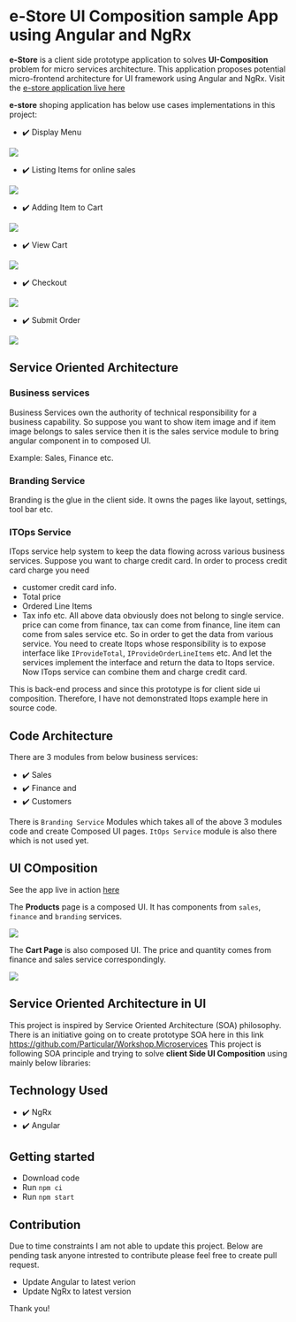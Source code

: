 # e-Store UI Composition sample App using Angular and NgRx

**e-Store** is a client side prototype application to solves **UI-Composition** problem for micro services architecture. This application proposes potential micro-frontend architecture for UI framework using Angular and NgRx. Visit the [e-store application live here](http://www.rupeshtiwari.com/coding-example-estore-angular-ui-composition/)

**e-store** shoping application has below use cases implementations in this project:

- ✔️ Display Menu

![](https://i.imgur.com/xsuEBZR.png)

- ✔️ Listing Items for online sales

![](https://i.imgur.com/MgkYHTB.png)

- ✔️ Adding Item to Cart

![](https://i.imgur.com/5Whi2u7.png)

- ✔️ View Cart

![](https://i.imgur.com/zFNEpWc.png)

- ✔️ Checkout

![](https://i.imgur.com/94c3JQq.png)

- ✔️ Submit Order

![](https://i.imgur.com/HcV8Ajq.png)

## Service Oriented Architecture

### Business services

Business Services own the authority of technical responsibility for a business capability. So suppose you want to show item image and if item image belongs to sales service then it is the sales service module to bring angular component in to composed UI.

Example: Sales, Finance etc.

### Branding Service

Branding is the glue in the client side. It owns the pages like layout, settings, tool bar etc.

### ITOps Service

ITops service help system to keep the data flowing across various business services. Suppose you want to charge credit card.
In order to process credit card charge you need

- customer credit card info.
- Total price
- Ordered Line Items
- Tax info etc.
  All above data obviously does not belong to single service. price can come from finance, tax can come from finance, line item can come from sales service etc.
  So in order to get the data from various service. You need to create Itops whose responsibility is to expose interface like `IProvideTotal`, `IProvideOrderLineItems` etc. And let the services implement the interface and return the data to Itops service. Now ITops service can combine them and charge credit card.

This is back-end process and since this prototype is for client side ui composition. Therefore, I have not demonstrated Itops example here in source code.

## Code Architecture

There are 3 modules from below business services:

- ✔️ Sales
- ✔️ Finance and
- ✔️ Customers

There is `Branding Service` Modules which takes all of the above 3 modules code and create Composed UI pages.
`ItOps Service` module is also there which is not used yet.

## UI COmposition

See the app live in action [here](http://www.rupeshtiwari.com/coding-example-estore-angular-ui-composition/)

The **Products** page is a composed UI. It has components from `sales`, `finance` and `branding` services.

![](https://i.imgur.com/Qsfhvsw.png)

The **Cart Page** is also composed UI. The price and quantity comes from finance and sales service correspondingly.

![](https://i.imgur.com/9PoxKu8.png)

## Service Oriented Architecture in UI

This project is inspired by Service Oriented Architecture (SOA) philosophy.
There is an initiative going on to create prototype SOA here in this link https://github.com/Particular/Workshop.Microservices
This project is following SOA principle and trying to solve **client Side UI Composition** using mainly below libraries:

## Technology Used

- ✔️ NgRx
- ✔️ Angular

## Getting started

- Download code
- Run `npm ci`
- Run `npm start`

## Contribution

Due to time constraints I am not able to update this project. Below are pending task anyone intrested to contribute please feel free to create pull request.

- Update Angular to latest verion
- Update NgRx to latest version

Thank you!
